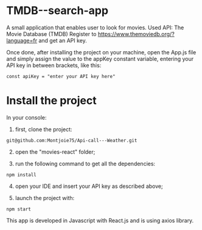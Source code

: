 # TMDB--search-app

A small application that enables user to look for movies.
Used API: The Movie Database (TMDB)
Register to https://www.themoviedb.org/?language=fr and get an API key.

Once done, after installing the project on your machine, open the App.js file and simply assign the value to the appKey constant variable, entering your API key in between brackets, like this: 

    const apiKey = "enter your API key here"

# Install the project

In your console: 

   1. first, clone the project:
    
    git@github.com:Montjoie75/Api-call---Weather.git
   
   2. open the "movies-react" folder;
   
   3. run the following command to get all the dependencies:

    npm install 
    
   4. open your IDE and insert your API key as described above;

   5. launch the project with:

    npm start

This app is developed in Javascript with React.js and is using axios library.
